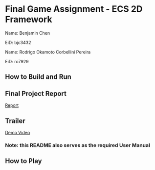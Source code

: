 # Final Game Assignment - ECS 2D Framework
Name: Benjamin Chen

EiD: bjc3432


Name: Rodrigo Okamoto Corbellini Pereira

EiD: ro7929

## How to Build and Run 


## Final Project Report
[Report](https://docs.google.com/document/d/1vypitFH3rTqleIBHegxu4SyBwkUKwmBZYJimKOHsMIw/edit?usp=sharing)

## Trailer
[Demo Video](https://youtu.be/zXIZc0nwqCI)

### Note: this README also serves as the required User Manual

## How to Play



